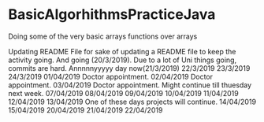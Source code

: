 # BasicAlgorhithmsPracticeJava

Doing some of the very basic arrays functions over arrays

Updating README File for sake of updating a README file to keep the activity going. 
And going (20/3/2019). Due to a lot of Uni things going, commits are hard.
Annnnnyyyyy day now(21/3/2019)
22/3/2019
23/3/2019
24/3/2019
01/04/2019 Doctor appointment.
02/04/2019 Doctor appointment.
03/04/2019 Doctor appointment. Might continue till thuesday next week.
07/04/2019
08/04/2019
09/04/2019
10/04/2019
11/04/2019
12/04/2019
13/04/2019 One of these days projects will continue.
14/04/2019
15/04/2019
20/04/2019
21/04/2019
22/04/2019
